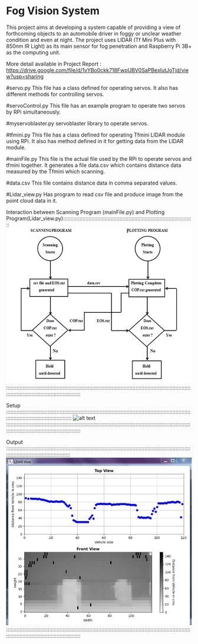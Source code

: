 # Fog Vision System
This project aims at developing a system capable of providing a view of forthcoming objects to an automobile driver in foggy or unclear weather condition and even at night. The project uses LIDAR (Tf Mini Plus with 850nm IR Light) as its main sensor for fog penetration and Raspberry Pi 3B+ as the computing unit. 

More detail available in Project Report : https://drive.google.com/file/d/1vYBo0ckk718FwpUBV0SaPBexlutJoTjd/view?usp=sharing

#servo.py
This file has a class defined for operating servos. It also has different methods for controlling servos.

#servoControl.py
This file has an example program to operate two servos by RPi simultaneously.

#myservoblaster.py
servoblaster library to operate servos.

#tfmini.py
This file has a class defined for operating Tfmini LIDAR module using RPi. It also has method defined in it for getting data from the LIDAR module. 

#mainFile.py
This file is the actual file used by the RPi to operate servos and tfmini together. It generates a file data.csv which contains distance data measured by the Tfmini which scanning.

#data.csv
This file contains distance data in comma separated values.  

#Lidar_view.py
Has program to read csv file and produce image from the point cloud data in it. 

Interaction between Scanning Program (mainFile.py) and Plotting Program(Lidar_view.py)::::::::::::::::::::::::::::::::::::::::::::::::::::::::::::::::::::::::::::::::::::::::
![alt text](https://github.com/shubhamchaudharybrg/Fog_Vision_System/blob/3fec3c44644f564389e287f406caa6f43b919315/Images/Block%20Diagram.PNG)
::::::::::::::::::::::::::::::::::::::::::::::::::::::::::::::::::::::::::::::::::::::::::::::::::::::::::::::::::::::::::::::::::::::::::::::::::::::::::::::::::::::::::::::

Setup ::::::::::::::::::::::::::::::::::::::::::::::::::::::::::::::::::::::::::::::::::::::::::::::::::::::::::::::::::::::::::::::::::::::::::::::::::::::::::::::::::::::::
![alt text](https://github.com/shubhamchaudharybrg/Fog_Vision_System/blob/3fec3c44644f564389e287f406caa6f43b919315/Images/Setup.jpg)    
::::::::::::::::::::::::::::::::::::::::::::::::::::::::::::::::::::::::::::::::::::::::::::::::::::::::::::::::::::::::::::::::::::::::::::::::::::::::::::::::::::::::::::::

Output :::::::::::::::::::::::::::::::::::::::::::::::::::::::::::::::::::::::::::::::::::::::::::::::::::::::::::::::::::::::::::::::::::::::::::::::::::::::::::::::::::::::
![alt text](https://github.com/shubhamchaudharybrg/Fog_Vision_System/blob/40acf57a99479cf8d9a307c48cf162b7070b403a/Images/Lidar%20view%20new.PNG?raw=true)
::::::::::::::::::::::::::::::::::::::::::::::::::::::::::::::::::::::::::::::::::::::::::::::::::::::::::::::::::::::::::::::::::::::::::::::::::::::::::::::::::::::::::::::
